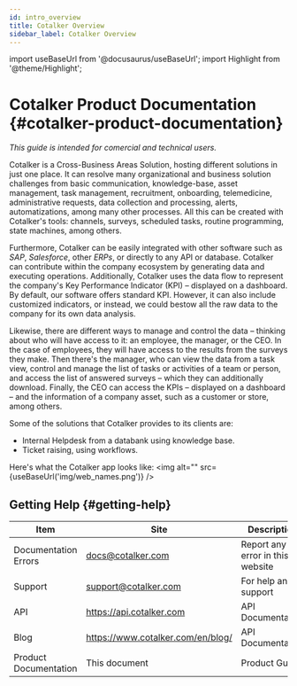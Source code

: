 ```yaml
---
id: intro_overview
title: Cotalker Overview
sidebar_label: Cotalker Overview
---
```

import useBaseUrl from '@docusaurus/useBaseUrl'; 
import Highlight from '@theme/Highlight';

# Cotalker Product Documentation {#cotalker-product-documentation}

*This guide is intended for comercial and technical users.* 
  
Cotalker is a Cross-Business Areas Solution, hosting different solutions in just one place. It can resolve many organizational and business solution challenges from basic communication, knowledge-base, asset management, task management, recruitment, onboarding, telemedicine, administrative requests, data collection and processing, alerts, automatizations, among many other processes. All this can be created with Cotalker's tools: channels, surveys, scheduled tasks, routine programming, state machines, among others.

Furthermore, Cotalker can be easily integrated with other software such as *SAP*, *Salesforce*, other *ERPs*, or directly to any API or database. Cotalker can contribute within the company ecosystem by generating data and executing operations.
Additionally, Cotalker uses the data flow to represent the company's Key Performance Indicator (KPI) – displayed on a dashboard. By default, our software offers standard KPI. However, it can also include customized indicators, or instead, we could bestow all the raw data to the company for its own data analysis.

Likewise, there are different ways to manage and control the data – thinking about who will have access to it: an employee, the manager, or the CEO. In the case of employees, they will have access to the results from the surveys they make. Then there's the manager, who can view the data from a task view, control and manage the list of tasks or activities of a team or person, and access the list of answered surveys – which they can additionally download. Finally, the CEO can access the KPIs – displayed on a dashboard – and the information of a company asset, such as a customer or store, among others.
  
Some of the solutions that Cotalker provides to its clients are:
- Internal Helpdesk from a databank using knowledge base.
- Ticket raising, using workflows.
  
Here's what the Cotalker app looks like:
<img alt="" src={useBaseUrl('img/web_names.png')} />


<!--=
<Highlight text="Turquoise" color="rgb(26, 188, 156)"/>
<Highlight text="Green Sea" color="rgb(22, 160, 133)"/>

<Highlight text="Emerald" color="rgb(46, 204, 113)"/>
<Highlight text="Nephrtis" color="rgb(39, 174, 96)"/>

<Highlight text="Peter River" color="rgb(52, 152, 219)"/>
<Highlight text="Belize Hole" color="rgb(41, 128, 185)"/>

<Highlight text="Amethyst" color="rgb(155, 89, 182)"/>
<Highlight text="Wisteria" color="rgb(142, 68, 173)"/>

<Highlight text="Wet Asphalt" color="rgb(52, 73, 94)"/>
<Highlight text="Midnight Blue" color="rgb(44, 62, 80)"/>

<Highlight text="Sun Flower" color="rgb(241, 196, 15)"/>
<Highlight text="Orange" color="rgb(243, 156, 18)"/>

<Highlight text="Carrot" color="rgb(230, 126, 34)"/>
<Highlight text="Pumpkin" color="rgb(211, 84, 0)"/>

<Highlight text="Alizarin" color="rgb(231, 76, 60)"/>
<Highlight text="Pomegranate" color="rgb(192, 57, 43)"/>

<Highlight text="Clouds" color="rgb(236, 240, 241)"/>
<Highlight text="Silver" color="rgb(189, 195, 199)"/>

<Highlight text="Concrete" color="rgb(149, 165, 166)"/>
<Highlight text="Asbestos" color="rgb(127, 140, 141)"/>
-->

## Getting Help {#getting-help}

| Item | Site | Description | 
| -------- | --------- | ---------- |
| Documentation Errors    | <docs@cotalker.com>         | Report any error in this website |
| Support |  <support@cotalker.com> | For help and support
| API | https://api.cotalker.com | API Documentation
| Blog | https://www.cotalker.com/en/blog/ | API Documentation
| Product Documentation | This document | Product Guide